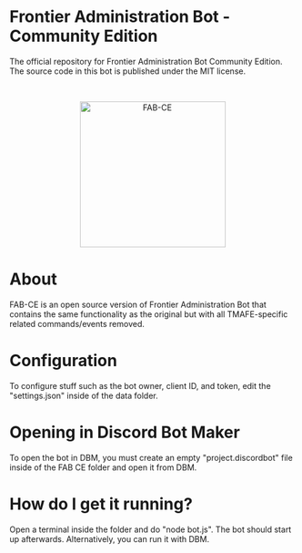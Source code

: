 # Frontier Administration Bot - Community Edition
The official repository for Frontier Administration Bot Community Edition. The source code in this bot is published under the MIT license.
<div align="center">
  <br />
  <p>
  <a href="https://github.com/Konnor88/FAB-CE"><img src="https://tmafe.com/images/fabceicon.png" width="256" alt="FAB-CE" /></a>
  </p>
  </div>
  <h1>About </h1>
  <p> FAB-CE is an open source version of Frontier Administration Bot that contains the same functionality as the original but with all TMAFE-specific related commands/events removed. </p>
  <h1>Configuration </h1>
 <p> To configure stuff such as the bot owner, client ID, and token, edit the "settings.json" inside of the data folder. </p>
<h1>Opening in Discord Bot Maker </h1>
  <p> To open the bot in DBM, you must create an empty "project.discordbot" file inside of the FAB CE folder and open it from DBM.
  <h1> How do I get it running? </h1>
  Open a terminal inside the folder and do "node bot.js". The bot should start up afterwards. Alternatively, you can run it with DBM.
